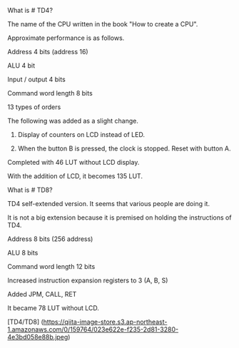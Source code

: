 What is # TD4?

The name of the CPU written in the book "How to create a CPU".

Approximate performance is as follows.

Address 4 bits (address 16)

ALU 4 bit

Input / output 4 bits

Command word length 8 bits

13 types of orders

The following was added as a slight change.

1. Display of counters on LCD instead of LED.

2. When the button B is pressed, the clock is stopped. Reset with button A.

Completed with 46 LUT without LCD display.

With the addition of LCD, it becomes 135 LUT.


What is # TD8?

TD4 self-extended version. It seems that various people are doing it.

It is not a big extension because it is premised on holding the instructions of TD4.

Address 8 bits (256 address)

ALU 8 bits

Command word length 12 bits

Increased instruction expansion registers to 3 (A, B, S)

Added JPM, CALL, RET

It became 78 LUT without LCD.


[TD4/TD8] (https://qiita-image-store.s3.ap-northeast-1.amazonaws.com/0/159764/023e622e-f235-2d81-3280-4e3bd058e88b.jpeg) 